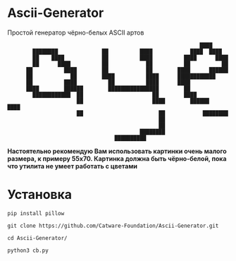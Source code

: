 # Ascii-Generator
Простой генератор чёрно-белых ASCII артов

                                                                 ████                
            ████████              ██          ████            ████  ████            
            ██    ████            ██          ████          ████      ████          
            ██      ████          ██            ██          ██          ██          
          ██          ████        ██            ██        ████      ██████          
          ██            ██        ████          ████      ████████████              
          ██          ████          ██          ████      ████                      
          ████        ██████        ████████████████        ██                      
            ████████████  ██                      ██        ████                    
                          ██                      ████        ██████    ████        
                          ██                        ██            ████████          
                                                    ██                              
                                                    ██                              
                                              ████████                              
                                      ██████████                                    
                                                                                
                                                                                
                                                                              

**Настоятельно рекомендую Вам использовать картинки очень малого размера, к примеру 55х70. Картинка должна быть чёрно-белой, пока что утилита не умеет работать с цветами**

# Установка
``pip install pillow``

``git clone https://github.com/Catware-Foundation/Ascii-Generator.git``

``cd Ascii-Generator/``

``python3 cb.py``

